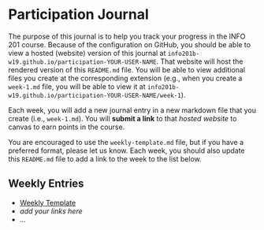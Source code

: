 # Participation Journal
The purpose of this journal is to help you track your progress in the INFO 201 course. Because of the configuration on GitHub, you should be able to view a hosted (website) version of this journal at `info201b-w19.github.io/participation-YOUR-USER-NAME`. That website will host the rendered version of this `README.md` file. You will be able to view additional files you create at the corresponding extension (e.g., when you create a `week-1.md` file, you will be able to view it at `info201b-w19.github.io/participation-YOUR-USER-NAME/week-1`).

Each week, you will add a new journal entry in a new markdown file that you create (i.e., `week-1.md`). You will **submit a link** to that _hosted website_ to canvas to earn points in the course. 

You are encouraged to use the `weekly-template.md` file, but if you have a preferred format, please let us know. Each week, you should also update this `README.md` file to add a link to the week to the list below. 

## Weekly Entries
- [Weekly Template](weekly-template)
- _add your links here_
- _..._
